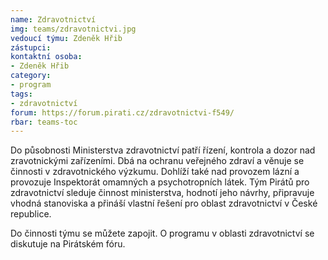 ```yaml
---
name: Zdravotnictví
img: teams/zdravotnictvi.jpg
vedoucí týmu: Zdeněk Hřib
zástupci:
kontaktní osoba:
- Zdeněk Hřib
category:
- program
tags:
- zdravotnictví
forum: https://forum.pirati.cz/zdravotnictvi-f549/
rbar: teams-toc
---
```


Do působnosti Ministerstva zdravotnictví patří řízení, kontrola a dozor nad zravotnickými zařízeními. Dbá na ochranu veřejného zdraví a věnuje se činnosti v zdravotnického výzkumu. Dohlíží také nad provozem lázní a provozuje Inspektorát omamných a psychotropních látek. Tým Pirátů pro zdravotnictví sleduje činnost ministerstva, hodnotí jeho návrhy, připravuje vhodná stanoviska a přináší vlastní řešení pro oblast zdravotnictví v České republice.

Do činnosti týmu se můžete zapojit. O programu v oblasti zdravotnictví se diskutuje na Pirátském fóru.
